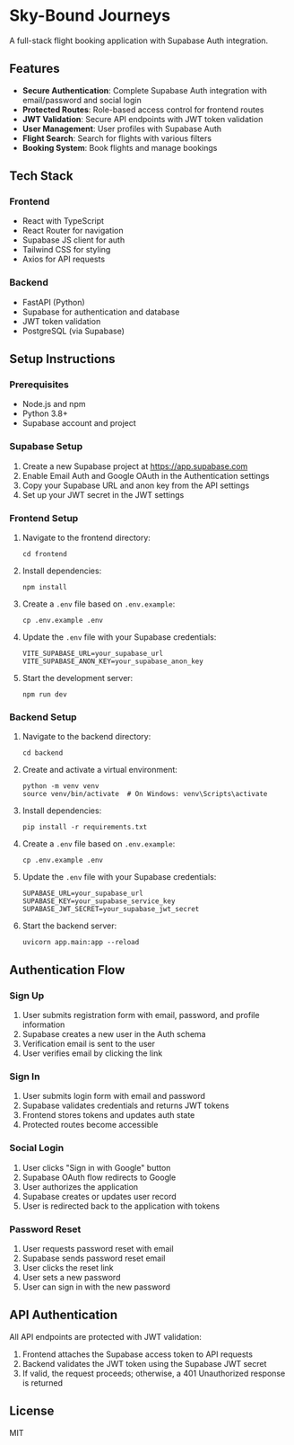 # Sky-Bound Journeys

A full-stack flight booking application with Supabase Auth integration.

## Features

- **Secure Authentication**: Complete Supabase Auth integration with email/password and social login
- **Protected Routes**: Role-based access control for frontend routes
- **JWT Validation**: Secure API endpoints with JWT token validation
- **User Management**: User profiles with Supabase Auth
- **Flight Search**: Search for flights with various filters
- **Booking System**: Book flights and manage bookings

## Tech Stack

### Frontend
- React with TypeScript
- React Router for navigation
- Supabase JS client for auth
- Tailwind CSS for styling
- Axios for API requests

### Backend
- FastAPI (Python)
- Supabase for authentication and database
- JWT token validation
- PostgreSQL (via Supabase)

## Setup Instructions

### Prerequisites
- Node.js and npm
- Python 3.8+
- Supabase account and project

### Supabase Setup
1. Create a new Supabase project at https://app.supabase.com
2. Enable Email Auth and Google OAuth in the Authentication settings
3. Copy your Supabase URL and anon key from the API settings
4. Set up your JWT secret in the JWT settings

### Frontend Setup
1. Navigate to the frontend directory:
   ```
   cd frontend
   ```

2. Install dependencies:
   ```
   npm install
   ```

3. Create a `.env` file based on `.env.example`:
   ```
   cp .env.example .env
   ```

4. Update the `.env` file with your Supabase credentials:
   ```
   VITE_SUPABASE_URL=your_supabase_url
   VITE_SUPABASE_ANON_KEY=your_supabase_anon_key
   ```

5. Start the development server:
   ```
   npm run dev
   ```

### Backend Setup
1. Navigate to the backend directory:
   ```
   cd backend
   ```

2. Create and activate a virtual environment:
   ```
   python -m venv venv
   source venv/bin/activate  # On Windows: venv\Scripts\activate
   ```

3. Install dependencies:
   ```
   pip install -r requirements.txt
   ```

4. Create a `.env` file based on `.env.example`:
   ```
   cp .env.example .env
   ```

5. Update the `.env` file with your Supabase credentials:
   ```
   SUPABASE_URL=your_supabase_url
   SUPABASE_KEY=your_supabase_service_key
   SUPABASE_JWT_SECRET=your_supabase_jwt_secret
   ```

6. Start the backend server:
   ```
   uvicorn app.main:app --reload
   ```

## Authentication Flow

### Sign Up
1. User submits registration form with email, password, and profile information
2. Supabase creates a new user in the Auth schema
3. Verification email is sent to the user
4. User verifies email by clicking the link

### Sign In
1. User submits login form with email and password
2. Supabase validates credentials and returns JWT tokens
3. Frontend stores tokens and updates auth state
4. Protected routes become accessible

### Social Login
1. User clicks "Sign in with Google" button
2. Supabase OAuth flow redirects to Google
3. User authorizes the application
4. Supabase creates or updates user record
5. User is redirected back to the application with tokens

### Password Reset
1. User requests password reset with email
2. Supabase sends password reset email
3. User clicks the reset link
4. User sets a new password
5. User can sign in with the new password

## API Authentication

All API endpoints are protected with JWT validation:

1. Frontend attaches the Supabase access token to API requests
2. Backend validates the JWT token using the Supabase JWT secret
3. If valid, the request proceeds; otherwise, a 401 Unauthorized response is returned

## License

MIT
